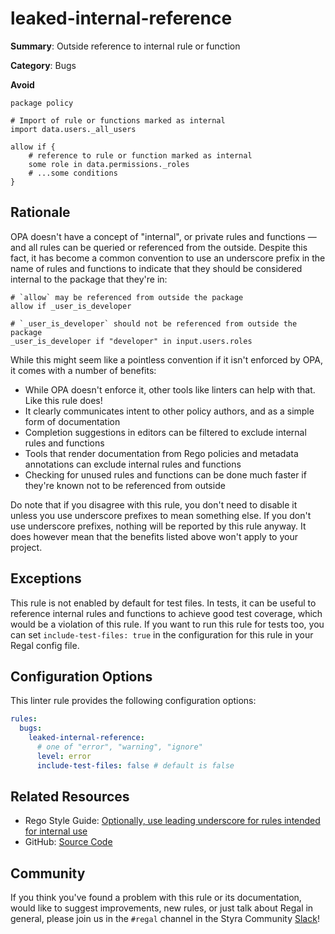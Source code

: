# leaked-internal-reference

**Summary**: Outside reference to internal rule or function

**Category**: Bugs

**Avoid**

```rego
package policy

# Import of rule or functions marked as internal
import data.users._all_users

allow if {
    # reference to rule or function marked as internal
    some role in data.permissions._roles
    # ...some conditions
}
```

## Rationale

OPA doesn't have a concept of "internal", or private rules and functions — and all rules can be queried or referenced
from the outside. Despite this fact, it has become a common convention to use an underscore prefix in the name of
rules and functions to indicate that they should be considered internal to the package that they're in:

```rego
# `allow` may be referenced from outside the package
allow if _user_is_developer

# `_user_is_developer` should not be referenced from outside the package
_user_is_developer if "developer" in input.users.roles
```

While this might seem like a pointless convention if it isn't enforced by OPA, it comes with a number of benefits:

- While OPA doesn't enforce it, other tools like linters can help with that. Like this rule does!
- It clearly communicates intent to other policy authors, and as a simple form of documentation
- Completion suggestions in editors can be filtered to exclude internal rules and functions
- Tools that render documentation from Rego policies and metadata annotations can exclude internal rules and functions
- Checking for unused rules and functions can be done much faster if they're known not to be referenced from outside

Do note that if you disagree with this rule, you don't need to disable it unless you use underscore prefixes to mean
something else. If you don't use underscore prefixes, nothing will be reported by this rule anyway. It does however
mean that the benefits listed above won't apply to your project.

## Exceptions

This rule is not enabled by default for test files. In tests, it can be useful
to reference internal rules and functions to achieve good test coverage, which
would be a violation of this rule. If you want to run this rule for tests
too, you can set `include-test-files: true` in the configuration for this rule
in your Regal config file.

## Configuration Options

This linter rule provides the following configuration options:

```yaml
rules:
  bugs:
    leaked-internal-reference:
      # one of "error", "warning", "ignore"
      level: error
      include-test-files: false # default is false
```

## Related Resources

- Rego Style Guide: [Optionally, use leading underscore for rules intended for internal use](https://docs.styra.com/opa/rego-style-guide#optionally-use-leading-underscore-for-rules-intended-for-internal-use)
- GitHub: [Source Code](https://github.com/StyraInc/regal/blob/main/bundle/regal/rules/bugs/leaked-internal-reference/leaked_internal_reference.rego)

## Community

If you think you've found a problem with this rule or its documentation, would like to suggest improvements, new rules,
or just talk about Regal in general, please join us in the `#regal` channel in the Styra Community
[Slack](https://inviter.co/styra)!
